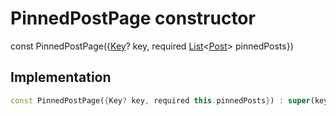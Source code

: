 


# PinnedPostPage constructor






const
PinnedPostPage(\{[Key](https://api.flutter.dev/flutter/foundation/Key-class.html)? key, required [List](https://api.flutter.dev/flutter/dart-core/List-class.html)&lt;[Post](../../models_post_post_model/Post-class.md)> pinnedPosts})





## Implementation

```dart
const PinnedPostPage({Key? key, required this.pinnedPosts}) : super(key: key);
```







